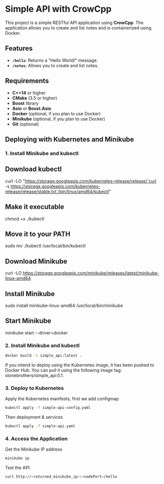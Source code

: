 # Simple API with CrowCpp

This project is a simple RESTful API application using **CrowCpp**. The application allows you to create and list notes and is containerized using Docker.

## Features

- **`/hello`**: Returns a "Hello World!" message.
- **`/notes`**: Allows you to create and list notes.

## Requirements

- **C++14** or higher
- **CMake** (3.5 or higher)
- **Boost** library
- **Asio** or **Boost.Asio**
- **Docker** (optional, if you plan to use Docker)
- **Minikube** (optional, if you plan to use Docker)
- **Git** (optional)

## Deploying with Kubernetes and Minikube

### 1. Install Minikube and kubectl

## Download kubectl
curl -LO "https://storage.googleapis.com/kubernetes-release/release/`curl -s https://storage.googleapis.com/kubernetes-release/release/stable.txt`/bin/linux/amd64/kubectl"

## Make it executable
chmod +x ./kubectl

## Move it to your PATH
sudo mv ./kubectl /usr/local/bin/kubectl

## Download Minikube
curl -LO https://storage.googleapis.com/minikube/releases/latest/minikube-linux-amd64

## Install Minikube
sudo install minikube-linux-amd64 /usr/local/bin/minikube

## Start Minikube
minikube start --driver=docker

### 2. Install Minikube and kubectl
```bash
docker build -t simple_api:latest .
```
If you intend to deploy using the Kubernetes image, it has been pushed to Docker Hub. You can pull it using the following image tag: stonebrothers/simple_api:0.1.

### 3. Deploy to Kubernetes
Apply the Kubernetes manifests, first we add configmap
```bash
kubectl apply -f simple-api-config.yaml
```
Then deployment & services
```bash
kubectl apply -f simple-api.yaml
```
### 4. Access the Application
Get the Minikube IP address
```bash 
minikube ip
```
Test the API:
```bash 
curl http://<returned_minikube_ip>:<nodePort>/hello

```
